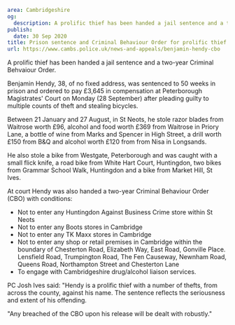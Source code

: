 ```yaml
area: Cambridgeshire
og:
  description: A prolific thief has been handed a jail sentence and a two-year Criminal Behvaiour Order.
publish:
  date: 30 Sep 2020
title: Prison sentence and Criminal Behaviour Order for prolific thief
url: https://www.cambs.police.uk/news-and-appeals/benjamin-hendy-cbo
```

A prolific thief has been handed a jail sentence and a two-year Criminal Behvaiour Order.

Benjamin Hendy, 38, of no fixed address, was sentenced to 50 weeks in prison and ordered to pay £3,645 in compensation at Peterborough Magistrates' Court on Monday (28 September) after pleading guilty to multiple counts of theft and stealing bicycles.

Between 21 January and 27 August, in St Neots, he stole razor blades from Waitrose worth £96, alcohol and food worth £369 from Waitrose in Priory Lane, a bottle of wine from Marks and Spencer in High Street, a drill worth £150 from B&Q and alcohol worth £120 from from Nisa in Longsands.

He also stole a bike from Westgate, Peterborough and was caught with a small flick knife, a road bike from White Hart Court, Huntingdon, two bikes from Grammar School Walk, Huntingdon and a bike from Market Hill, St Ives.

At court Hendy was also handed a two-year Criminal Behaviour Order (CBO) with conditions:

 * Not to enter any Huntingdon Against Business Crime store within St Neots
 * Not to enter any Boots stores in Cambridge
 * Not to enter any TK Maxx stores in Cambridge
 * Not to enter any shop or retail premises in Cambridge within the boundary of Chesterton Road, Elizabeth Way, East Road, Gonville Place. Lensfield Road, Trumpington Road, The Fen Causeway, Newnham Road, Queens Road, Northampton Street and Chesterton Lane
 * To engage with Cambridgeshire drug/alcohol liaison services.

PC Josh Ives said: "Hendy is a prolific thief with a number of thefts, from across the county, against his name. The sentence reflects the seriousness and extent of his offending.

"Any breached of the CBO upon his release will be dealt with robustly."
